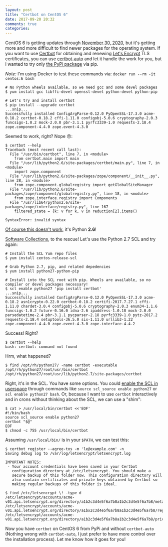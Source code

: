 ```yaml
---
layout: post
title: "Certbot on CentOS 6"
date: 2017-09-20 20:32
comments: true
categories: 
---
```


CentOS 6 is getting updates through [November 30, 2020](https://wiki.centos.org/FAQ/General#head-fe8a0be91ee3e7dea812e8694491e1dde5b75e6d), but it's getting more and more difficult to find newer packages for the operating system. If you want to use [Certbot](https://certbot.eff.org) for obtaining and renewing [Let's Encrypt](https://letsencrypt.org) TLS certificates, you can use [certbot-auto](https://certbot.eff.org/#centos6-other) and let it handle the work for you, but I wanted to try only [the PyPi package](https://pypi.python.org/pypi/certbot/) via pip.

*Note:* I'm using Docker to test these commands via: `docker run --rm -it centos:6 bash`

```
# No Python wheels available, so we need gcc and some devel packages
$ yum install gcc libffi-devel openssl-devel python-devel python-pip

# Let's try and install certbot
$ pip install --upgrade certbot
...snip...
Successfully installed ConfigArgParse-0.12.0 PyOpenSSL-17.3.0 acme-0.18.2 certbot-0.18.2 cffi-1.11.0 configobj-5.0.6 cryptography-2.0.3 funcsigs-1.0.2 mock-2.0.0 pbr-3.1.1 pyrfc3339-1.0 requests-2.18.4 zope.component-4.4.0 zope.event-4.3.0
```

Seemed to work, right? Nope 😠:

```
$ certbot --help
Traceback (most recent call last):
  File "/usr/bin/certbot", line 7, in <module>
    from certbot.main import main
  File "/usr/lib/python2.6/site-packages/certbot/main.py", line 7, in <module>
    import zope.component
  File "/usr/lib/python2.6/site-packages/zope/component/__init__.py", line 28, in <module>
    from zope.component.globalregistry import getGlobalSiteManager
  File "/usr/lib/python2.6/site-packages/zope/component/globalregistry.py", line 18, in <module>
    from zope.interface.registry import Components
  File "/usr/lib64/python2.6/site-packages/zope/interface/registry.py", line 167
    filtered_state = {k: v for k, v in reduction[2].items()
                             ^
SyntaxError: invalid syntax
```

[Of course this doesn't work](https://stackoverflow.com/q/345356/534275), it's Python **2.6**!

[Software Collections](https://wiki.centos.org/AdditionalResources/Repositories/SCL), to the rescue! Let's use the Python 2.7 SCL and try again:

```
# Install the SCL Yum repo files
$ yum install centos-release-scl

# Grab Python 2.7, pip, and related depedencies
$ yum install python27-python-pip

# Install into the SCL root with pip. Wheels are available, so no compiler or devel packages necessary!
$ scl enable python27 'pip install certbot'
...snip...
Successfully installed ConfigArgParse-0.12.0 PyOpenSSL-17.3.0 acme-0.18.2 asn1crypto-0.22.0 certbot-0.18.2 certifi-2017.7.27.1 cffi-1.11.0 chardet-3.0.4 configobj-5.0.6 cryptography-2.0.3 enum34-1.1.6 funcsigs-1.0.2 future-0.16.0 idna-2.6 ipaddress-1.0.18 mock-2.0.0 parsedatetime-2.4 pbr-3.1.1 pycparser-2.18 pyrfc3339-1.0 pytz-2017.2 requests-2.18.4 setuptools-36.5.0 six-1.11.0 urllib3-1.22 zope.component-4.4.0 zope.event-4.3.0 zope.interface-4.4.2
```

Success! Right?

```
$ certbot --help
bash: certbot: command not found
```

Hrm, what happened?

```
$ find /opt/rh/python27/ -name certbot -executable
/opt/rh/python27/root/usr/bin/certbot
/opt/rh/python27/root/usr/lib/python2.7/site-packages/certbot
```

Right, it's in the SCL. You have some options. You could [enable the SCL in userspace](https://access.redhat.com/solutions/527703) through commands like `source scl_source enable python27` or `scl enable python27 bash`. Or, because I want to use `certbot` interactively and in crons without thinking about the SCL, we can use a "shim":

```
$ cat > /usr/local/bin/certbot <<'EOF'
#!/bin/bash
source scl_source enable python27
certbot "$@"
EOF
$ chmod -c 755 /usr/local/bin/certbot
```

Assuming `/usr/local/bin/` is in your `$PATH`, we can test this:

```
$ certbot register --agree-tos -m 'le@example.com' -n
Saving debug log to /var/log/letsencrypt/letsencrypt.log

IMPORTANT NOTES:
 - Your account credentials have been saved in your Certbot
   configuration directory at /etc/letsencrypt. You should make a
   secure backup of this folder now. This configuration directory will
   also contain certificates and private keys obtained by Certbot so
   making regular backups of this folder is ideal.

$ find /etc/letsencrypt \! -type d
/etc/letsencrypt/accounts/acme-v01.api.letsencrypt.org/directory/a1b2c3d4e5f6a7b8a1b2c3d4e5f6a7b8/meta.json
/etc/letsencrypt/accounts/acme-v01.api.letsencrypt.org/directory/a1bx2c3d4e5f6a7b8a1b2c3d4e5f6a7b8/regr.json
/etc/letsencrypt/accounts/acme-v01.api.letsencrypt.org/directory/a1b2c3d4e5f6a7b8a1b2c3d4e5f6a7b8/private_key.json
```

Now you have `certbot` on CentOS 6 from PyPi and without `certbot-auto` (Nothing wrong with `certbot-auto`, I just prefer to have more control over the installation process). Let me know how it goes for you!
